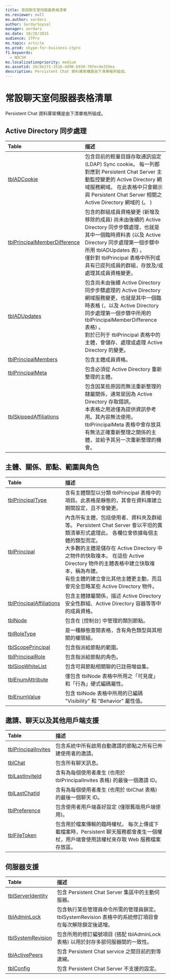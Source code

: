 ```yaml
---
title: 常設聊天室伺服器表格清單
ms.reviewer: null
ms.author: serdars
author: SerdarSoysal
manager: serdars
ms.date: 10/20/2015
audience: ITPro
ms.topic: article
ms.prod: skype-for-business-itpro
f1.keywords:
  - NOCSH
ms.localizationpriority: medium
ms.assetid: 26c9e271-3516-4d90-b930-70fec4e359ea
description: Persistent Chat 資料庫架構是由下清單格所組成。
---
```


# <a name="list-of-persistent-chat-server-tables"></a>常設聊天室伺服器表格清單
 
Persistent Chat 資料庫架構是由下清單格所組成。
  
## <a name="active-directory-sync"></a>Active Directory 同步處理

|**Table**|**描述**|
|:-----|:-----|
|[tblADCookie](tbladcookie.md) <br/> |包含目前的輕量目錄存取通訊協定 (LDAP) Sync cookie。 每一列都對應到 Persistent Chat Server 主動監控變更的 Active Directory 網域服務網域。 在此表格中只會顯示與 Persistent Chat Server 相關之 Active Directory 網域的 (。 )   <br/> |
|[tblPrincipalMemberDifference](tblprincipalmemberdifference.md) <br/> |包含的群組成員資格變更 (新增及移除的成員) 尚未由後續的 Active Directory 同步步驟處理，也就是其中一個臨時資料表 (以及 Active Directory 同步處理第一個步驟中所用 tblADUpdates 表) 。  <br/> 僅針對 tblPrincipal 表格中所列或具有已提列成員的群組，存放及/或處理其成員資格變更。  <br/> |
|[tblADUpdates](tbladupdates.md) <br/> |包含尚未由後續 Active Directory 同步步驟處理的 Active Directory 網域服務變更，也就是其中一個臨時表格 (，以及 Active Directory 同步處理第一個步驟中所用的 tblPrincipalMemberDifference 表格) 。  <br/> 對於已列于 tblPrincipal 表格中的主體，會儲存、處理或處理 Active Directory 的變更。  <br/> |
|[tblPrincipalMembers](tblprincipalmembers.md) <br/> |包含主體成員資格。  <br/> |
|[tblPrincipalMeta](tblprincipalmeta.md) <br/> |包含必須從 Active Directory 重新整理的主體。  <br/> |
|[tblSkippedAffiliations](tblskippedaffiliations.md) <br/> |包含因某些原因而無法重新整理的隸屬關係，通常是因為 Active Directory 存取錯誤。  <br/> 本表格之用途僅為提供資訊參考用。其內容無法使用。  <br/> tblPrincipalMeta 表格中會存放具有無法正確重新整理之關係的主體，並給予其另一次重新整理的機會。  <br/> |
   
## <a name="principals-affiliations-nodes-scopes-and-roles"></a>主體、關係、節點、範圍與角色

|**Table**|**描述**|
|:-----|:-----|
|[tblPrincipalType](tblprincipaltype.md) <br/> |含有主體類型以分類 tblPrincipal 表格中的項目。此表格是靜態的，其會在資料庫建立期間設定，且不會變更。  <br/> |
|[tblPrincipal](tblprincipal.md) <br/> |內含所有主體，包括使用者、資料夾及群組等。 Persistent Chat Server 會以平坦的異類清單形式處理此。 各欄位會依據每個主體的類型而定。  <br/> 大多數的主體是儲存在 Active Directory 中之物件的快取複本。 在這些 Active Directory 物件的主體表格中建立快取複本，稱為布建。  <br/> 有些主體的建立會比其他主體更主動，而且會完全忽略某些 Active Directory 物件。  <br/> |
|[tblPrincipalAffiliations](tblprincipalaffiliations.md) <br/> |包含主體隸屬關係，描述 Active Directory 安全性群組、Active Directory 容器等等中的成員資格。  <br/> |
|[tblNode](tblnode.md) <br/> |包含在 [控制台] 中管理的類別節點。  <br/> |
|[tblRoleType](tblroletype.md) <br/> |是一種靜態查閱表格，含有角色類型與其相關的權限組。  <br/> |
|[tblScopePrincipal](tblscopeprincipal.md) <br/> |包含指派給節點的範圍。  <br/> |
|[tblPrincipalRole](tblprincipalrole.md) <br/> |包含指派給節點的角色。  <br/> |
|[tblSiopWhiteList](tblsiopwhitelist.md) <br/> |包含可與節點相關聯的已註冊增益集。  <br/> |
|[tblEnumAttribute](tblenumattribute.md) <br/> |僅包含 tblNode 表格中所用之「可見度」和「行為」硬式編碼屬性。  <br/> |
|[tblEnumValue](tblenumvalue.md) <br/> |包含 tblNode 表格中所用的已編碼 "Visibility" 和 "Behavior" 屬性值。  <br/> |
   
## <a name="invites-chats-and-other-client-support"></a>邀請、聊天以及其他用戶端支援

|**Table**|**描述**|
|:-----|:-----|
|[tblPrincipalInvites](tblprincipalinvites.md) <br/> |包含系統中所有啟用自動邀請的節點之所有已佈建使用者的邀請。  <br/> |
|[tblChat](tblchat.md) <br/> |包含所有聊天訊息。  <br/> |
|[tblLastInviteId](tbllastinviteid.md) <br/> |含有為每個使用者產生 (也用於 tblPrincipalInvites 表格) 的最後一個邀請 ID。  <br/> |
|[tblLastChatId](tbllastchatid.md) <br/> |含有為每個使用者產生 (也用於 tblChat 表格) 的最後一個聊天 ID。  <br/> |
|[tblPreference](tblpreference.md) <br/> |包含使用者用戶端喜好設定 (僅限舊版用戶端使用)。  <br/> |
|[tblFileToken](tblfiletoken.md) <br/> |包含用於檔案傳輸的臨時權杖。 每次上傳或下載檔案時，Persistent 聊天服務都會產生一個權杖，用戶端會使用該權杖來存取 Web 服務檔案存放區。  <br/> |
   
## <a name="server-support"></a>伺服器支援

|**Table**|**描述**|
|:-----|:-----|
|[tblServerIdentity](tblserveridentity.md) <br/> |包含 Persistent Chat Server 集區中的主動伺服器。  <br/> |
|[tblAdminLock](tbladminlock.md) <br/> |包含執行某些管理員命令所需的管理員鎖定。tblSystemRevision 表格中的系統修訂項目會在每次解除鎖定後遞增。  <br/> |
|[tblSystemRevision](tblsystemrevision.md) <br/> |包含所用的修訂編號項目 (搭配 tblAdminLock 表格) 以用於封存多部伺服器間的一致性。  <br/> |
|[tblActivePeers](tblactivepeers.md) <br/> |包含 Persistent Chat service 之間目前的對等連線。  <br/> |
|[tblConfig](tblconfig.md) <br/> |包含 Persistent Chat Server 不支援的設定。  <br/> |
   

